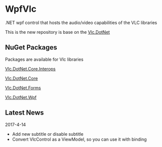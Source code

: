 WpfVlc
======

.NET  wpf control that hosts the audio/video capabilities of the VLC libraries

This is the new repository is base on the [Vlc.DotNet](https://github.com/ZeBobo5/Vlc.DotNet)

NuGet Packages
--------------
Packages are available for Vlc libraries

[Vlc.DotNet.Core.Interops](https://www.nuget.org/packages/Vlc.DotNet.Core.Interops/)

[Vlc.DotNet.Core](https://www.nuget.org/packages/Vlc.DotNet.Core/)

[Vlc.DotNet.Forms](https://www.nuget.org/packages/Vlc.DotNet.Forms/)

[Vlc.DotNet.Wpf](https://www.nuget.org/packages/Vlc.DotNet.Wpf/)

Latest News
--------------
2017-4-14
- Add new subtitle or disable subtitle
- Convert VlcControl as a ViewModel, so you can use it with binding
